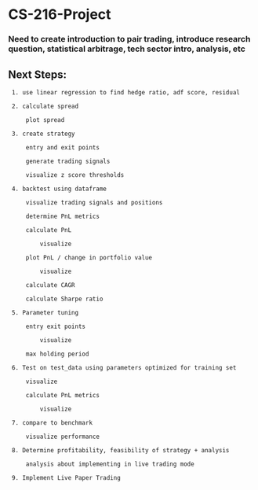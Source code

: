 # CS-216-Project

### Need to create introduction to pair trading, introduce research question, statistical arbitrage, tech sector intro, analysis, etc

## Next Steps:

     1. use linear regression to find hedge ratio, adf score, residual
     
     2. calculate spread
     
         plot spread
         
     3. create strategy 
     
         entry and exit points
         
         generate trading signals
         
         visualize z score thresholds
         
     4. backtest using dataframe
     
         visualize trading signals and positions
         
         determine PnL metrics
         
         calculate PnL
         
             visualize
             
         plot PnL / change in portfolio value
         
             visualize
             
         calculate CAGR
         
         calculate Sharpe ratio
         
     5. Parameter tuning
     
         entry exit points
         
             visualize
             
         max holding period
         
     6. Test on test_data using parameters optimized for training set
     
         visualize
         
         calculate PnL metrics
         
             visualize
             
     7. compare to benchmark
     
         visualize performance
         
     8. Determine profitability, feasibility of strategy + analysis
     
         analysis about implementing in live trading mode
         
     9. Implement Live Paper Trading
     